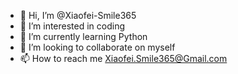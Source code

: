 - 👋 Hi, I’m @Xiaofei-Smile365
- 👀 I’m interested in coding
- 🌱 I’m currently learning Python
- 💞️ I’m looking to collaborate on myself
- 📫 How to reach me Xiaofei.Smile365@Gmail.com

<!---
Xiaofei-Smile365/Xiaofei-Smile365 is a ✨ special ✨ repository because its `README.md` (this file) appears on your GitHub profile.
You can click the Preview link to take a look at your changes.
--->
